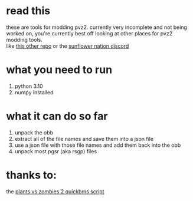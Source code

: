 # read this
these are tools for modding pvz2. 
currently very incomplete and not being worked on,
you're currently best off looking at other places for pvz2 modding tools.  
like [this other repo](https://github.com/Nineteendo/PVZ2tools) or the [sunflower nation discord](https://discord.gg/FBasnrE)  
# what you need to run
1. python 3.10  
2. numpy installed
# what it can do so far  
1. unpack the obb  
2. extract all of the file names and save them into a json file
3. use a json file with those file names and add them back into the obb  
4. unpack most pgsr (aka rsgp) files
# thanks to:
the [plants vs zombies 2 quickbms script](http://aluigi.altervista.org/bms/1bsr_pgsr.bms)
